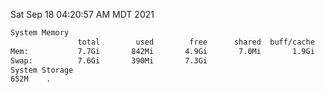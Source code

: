 Sat Sep 18 04:20:57 AM MDT 2021
```bash
System Memory
               total        used        free      shared  buff/cache   available
Mem:           7.7Gi       842Mi       4.9Gi       7.0Mi       1.9Gi       6.5Gi
Swap:          7.6Gi       390Mi       7.3Gi
System Storage
652M	.
```
```bash
